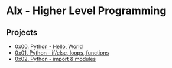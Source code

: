 # Alx - Higher Level Programming

## Projects

- [0x00. Python - Hello, World](./0x00-python-hello_world)
- [0x01. Python - if/else, loops, functions](/0x01-python-if_else_loops_functions)
- [0x02. Python - import & modules](./0x02-python-import_modules)
